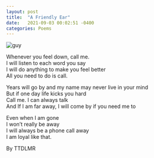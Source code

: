 ```yaml
---
layout: post
title:  "A Friendly Ear"
date:   2021-09-03 00:02:51 -0400
categories: Poems
---
```


![guy](https://c.tenor.com/26_GcQVlnU4AAAAM/anime.gif) <br>

Whenever you feel down, call me. <br>
I will listen to each word you say <br>
I will do anything to make you feel better <br>
All you need to do is call. <br>

Years will go by and my name may never live in your mind <br>
But if one day life kicks you hard <br>
Call me. I can always talk <br>
And If I am far away, I will come by if you need me to <br>

Even when I am gone <br>
I won’t really be away <br>
I will always be a phone call away <br>
I am loyal like that. <br>

By TTDLMR
